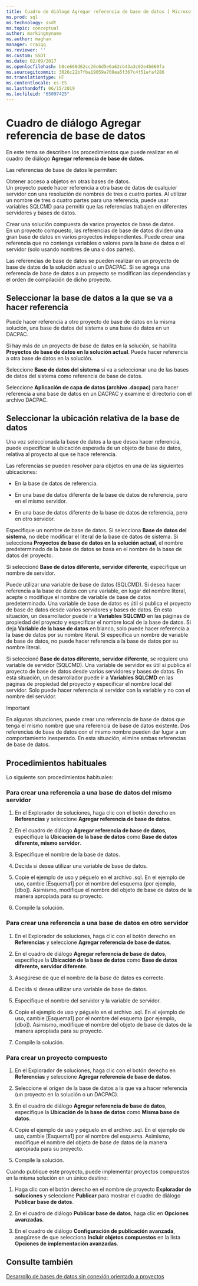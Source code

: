```yaml
---
title: Cuadro de diálogo Agregar referencia de base de datos | Microsoft Docs
ms.prod: sql
ms.technology: ssdt
ms.topic: conceptual
author: markingmyname
ms.author: maghan
manager: craigg
ms.reviewer: ''
ms.custom: SSDT
ms.date: 02/09/2017
ms.openlocfilehash: b8ce668d62cc26c6d5e6a62cb43a3c02e4b660fa
ms.sourcegitcommit: 3026c22b7fba19059a769ea5f367c4f51efaf286
ms.translationtype: HT
ms.contentlocale: es-ES
ms.lasthandoff: 06/15/2019
ms.locfileid: "65097425"
---
```

# <a name="add-database-reference-dialog-box"></a>Cuadro de diálogo Agregar referencia de base de datos
En este tema se describen los procedimientos que puede realizar en el cuadro de diálogo **Agregar referencia de base de datos**.  
  
Las referencias de base de datos le permiten:  
  
Obtener acceso a objetos en otras bases de datos.  
Un proyecto puede hacer referencia a otra base de datos de cualquier servidor con una resolución de nombres de tres o cuatro partes. Al utilizar un nombre de tres o cuatro partes para una referencia, puede usar variables SQLCMD para permitir que las referencias trabajen en diferentes servidores y bases de datos.  
  
Crear una solución compuesta de varios proyectos de base de datos.  
En un proyecto compuesto, las referencias de base de datos dividen una gran base de datos en varios proyectos independientes. Puede crear una referencia que no contenga variables o valores para la base de datos o el servidor (solo usando nombres de una o dos partes).  
  
Las referencias de base de datos se pueden realizar en un proyecto de base de datos de la solución actual o un DACPAC. Si se agrega una referencia de base de datos a un proyecto se modifican las dependencias y el orden de compilación de dicho proyecto.  
  
## <a name="selecting-the-database-to-reference"></a>Seleccionar la base de datos a la que se va a hacer referencia  
Puede hacer referencia a otro proyecto de base de datos en la misma solución, una base de datos del sistema o una base de datos en un DACPAC.  
  
Si hay más de un proyecto de base de datos en la solución, se habilita **Proyectos de base de datos en la solución actual**. Puede hacer referencia a otra base de datos en la solución.  
  
Seleccione **Base de datos del sistema** si va a seleccionar una de las bases de datos del sistema como referencia de base de datos.  
  
Seleccione **Aplicación de capa de datos (archivo .dacpac)** para hacer referencia a una base de datos en un DACPAC y examine el directorio con el archivo DACPAC.  
  
## <a name="selecting-the-databases-relative-location"></a>Seleccionar la ubicación relativa de la base de datos  
Una vez seleccionada la base de datos a la que desea hacer referencia, puede especificar la ubicación esperada de un objeto de base de datos, relativa al proyecto al que se hace referencia.  
  
Las referencias se pueden resolver para objetos en una de las siguientes ubicaciones:  
  
- En la base de datos de referencia.  
  
- En una base de datos diferente de la base de datos de referencia, pero en el mismo servidor.  
  
- En una base de datos diferente de la base de datos de referencia, pero en otro servidor.  
  
Especifique un nombre de base de datos. Si selecciona **Base de datos del sistema**, no debe modificar el literal de la base de datos de sistema. Si selecciona **Proyectos de base de datos en la solución actual**, el nombre predeterminado de la base de datos se basa en el nombre de la base de datos del proyecto.  
  
Si seleccionó **Base de datos diferente, servidor diferente**, especifique un nombre de servidor.  
  
Puede utilizar una variable de base de datos (SQLCMD). Si desea hacer referencia a la base de datos con una variable, en lugar del nombre literal, acepte o modifique el nombre de variable de base de datos predeterminado. Una variable de base de datos es útil si publica el proyecto de base de datos desde varios servidores y bases de datos. En esta situación, un desarrollador puede ir a **Variables SQLCMD** en las páginas de propiedad del proyecto y especificar el nombre local de la base de datos. Si deja **Variable de la base de datos** en blanco, solo puede hacer referencia a la base de datos por su nombre literal. Si especifica un nombre de variable de base de datos, no puede hacer referencia a la base de datos por su nombre literal.  
  
Si seleccionó **Base de datos diferente, servidor diferente**, se requiere una variable de servidor (SQLCMD). Una variable de servidor es útil si publica el proyecto de base de datos desde varios servidores y bases de datos. En esta situación, un desarrollador puede ir a **Variables SQLCMD** en las páginas de propiedad del proyecto y especificar el nombre local del servidor. Solo puede hacer referencia al servidor con la variable y no con el nombre del servidor.  
  
> [!IMPORTANT]  
> En algunas situaciones, puede crear una referencia de base de datos que tenga el mismo nombre que una referencia de base de datos existente. Dos referencias de base de datos con el mismo nombre pueden dar lugar a un comportamiento inesperado. En esta situación, elimine ambas referencias de base de datos.  
  
## <a name="common-procedures"></a>Procedimientos habituales  
Lo siguiente son procedimientos habituales:  
  
### <a name="to-create-a-reference-to-a-database-on-the-same-server"></a>Para crear una referencia a una base de datos del mismo servidor  
  
1.  En el Explorador de soluciones, haga clic con el botón derecho en **Referencias** y seleccione **Agregar referencia de base de datos**.  
  
2.  En el cuadro de diálogo **Agregar referencia de base de datos**, especifique la **Ubicación de la base de datos** como **Base de datos diferente, mismo servidor**.  
  
3.  Especifique el nombre de la base de datos.  
  
4.  Decida si desea utilizar una variable de base de datos.  
  
5.  Copie el ejemplo de uso y péguelo en el archivo .sql. En el ejemplo de uso, cambie [Esquema1] por el nombre del esquema (por ejemplo, [dbo]). Asimismo, modifique el nombre del objeto de base de datos de la manera apropiada para su proyecto.  
  
6.  Compile la solución.  
  
### <a name="to-create-a-reference-to-a-database-on-another-server"></a>Para crear una referencia a una base de datos en otro servidor  
  
1.  En el Explorador de soluciones, haga clic con el botón derecho en **Referencias** y seleccione **Agregar referencia de base de datos**.  
  
2.  En el cuadro de diálogo **Agregar referencia de base de datos**, especifique la **Ubicación de la base de datos** como **Base de datos diferente, servidor diferente**.  
  
3.  Asegúrese de que el nombre de la base de datos es correcto.  
  
4.  Decida si desea utilizar una variable de base de datos.  
  
5.  Especifique el nombre del servidor y la variable de servidor.  
  
6.  Copie el ejemplo de uso y péguelo en el archivo .sql. En el ejemplo de uso, cambie [Esquema1] por el nombre del esquema (por ejemplo, [dbo]). Asimismo, modifique el nombre del objeto de base de datos de la manera apropiada para su proyecto.  
  
7.  Compile la solución.  
  
### <a name="to-create-a-composite-project"></a>Para crear un proyecto compuesto  
  
1.  En el Explorador de soluciones, haga clic con el botón derecho en **Referencias** y seleccione **Agregar referencia de base de datos**.  
  
2.  Seleccione el origen de la base de datos a la que va a hacer referencia (un proyecto en la solución o un DACPAC).  
  
3.  En el cuadro de diálogo **Agregar referencia de base de datos**, especifique la **Ubicación de la base de datos** como **Misma base de datos**.  
  
4.  Copie el ejemplo de uso y péguelo en el archivo .sql. En el ejemplo de uso, cambie [Esquema1] por el nombre del esquema. Asimismo, modifique el nombre del objeto de base de datos de la manera apropiada para su proyecto.  
  
5.  Compile la solución.  
  
Cuando publique este proyecto, puede implementar proyectos compuestos en la misma solución en un único destino:  
  
1.  Haga clic con el botón derecho en el nombre de proyecto **Explorador de soluciones** y seleccione **Publicar** para mostrar el cuadro de diálogo **Publicar base de datos**.  
  
2.  En el cuadro de diálogo **Publicar base de datos**, haga clic en **Opciones avanzadas**.  
  
3.  En el cuadro de diálogo **Configuración de publicación avanzada**, asegúrese de que selecciona **Incluir objetos compuestos** en la lista **Opciones de implementación avanzadas**.  
  
## <a name="see-also"></a>Consulte también  
[Desarrollo de bases de datos sin conexión orientado a proyectos](../ssdt/project-oriented-offline-database-development.md)  
  
